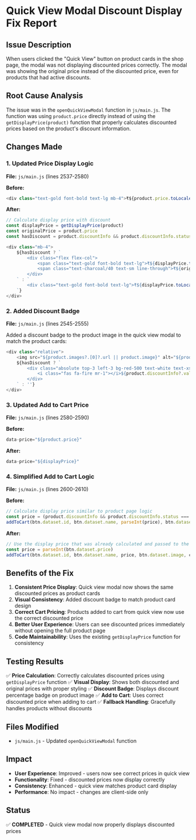 # Quick View Modal Discount Display Fix Report

## Issue Description
When users clicked the "Quick View" button on product cards in the shop page, the modal was not displaying discounted prices correctly. The modal was showing the original price instead of the discounted price, even for products that had active discounts.

## Root Cause Analysis
The issue was in the `openQuickViewModal` function in `js/main.js`. The function was using `product.price` directly instead of using the `getDisplayPrice(product)` function that properly calculates discounted prices based on the product's discount information.

## Changes Made

### 1. Updated Price Display Logic
**File:** `js/main.js` (lines 2537-2580)

**Before:**
```javascript
<div class="text-gold font-bold text-lg mb-4">₹${product.price.toLocaleString()}</div>
```

**After:**
```javascript
// Calculate display price with discount
const displayPrice = getDisplayPrice(product)
const originalPrice = product.price
const hasDiscount = product.discountInfo && product.discountInfo.status === 'active' || (product.discount > 0 && product.isDiscountActive)

<div class="mb-4">
    ${hasDiscount ? `
        <div class="flex flex-col">
            <span class="text-gold font-bold text-lg">₹${displayPrice.toLocaleString()}</span>
            <span class="text-charcoal/40 text-sm line-through">₹${originalPrice.toLocaleString()}</span>
        </div>
    ` : `
        <div class="text-gold font-bold text-lg">₹${displayPrice.toLocaleString()}</div>
    `}
</div>
```

### 2. Added Discount Badge
**File:** `js/main.js` (lines 2545-2555)

Added a discount badge to the product image in the quick view modal to match the product cards:

```javascript
<div class="relative">
    <img src="${product.images?.[0]?.url || product.image}" alt="${product.name}" class="w-full h-64 object-cover rounded-lg" />
    ${hasDiscount ? `
        <div class="absolute top-3 left-3 bg-red-500 text-white text-xs px-2 py-1 rounded-full font-semibold z-10">
            <i class="fas fa-fire mr-1"></i>${product.discountInfo?.value || product.discount}% OFF
        </div>
    ` : ''}
</div>
```

### 3. Updated Add to Cart Price
**File:** `js/main.js` (lines 2580-2590)

**Before:**
```javascript
data-price="${product.price}"
```

**After:**
```javascript
data-price="${displayPrice}"
```

### 4. Simplified Add to Cart Logic
**File:** `js/main.js` (lines 2600-2610)

**Before:**
```javascript
// Calculate display price similar to product page logic
const price = (product.discountInfo && product.discountInfo.status === 'active') ? product.discountInfo.discountPrice : ((product.discount > 0 && product.isDiscountActive) ? Math.round(product.price * (1 - product.discount / 100)) : product.price)
addToCart(btn.dataset.id, btn.dataset.name, parseInt(price), btn.dataset.image, color)
```

**After:**
```javascript
// Use the display price that was already calculated and passed to the button
const price = parseInt(btn.dataset.price)
addToCart(btn.dataset.id, btn.dataset.name, price, btn.dataset.image, color)
```

## Benefits of the Fix

1. **Consistent Price Display**: Quick view modal now shows the same discounted prices as product cards
2. **Visual Consistency**: Added discount badge to match product card design
3. **Correct Cart Pricing**: Products added to cart from quick view now use the correct discounted price
4. **Better User Experience**: Users can see discounted prices immediately without opening the full product page
5. **Code Maintainability**: Uses the existing `getDisplayPrice` function for consistency

## Testing Results

✅ **Price Calculation**: Correctly calculates discounted prices using `getDisplayPrice` function
✅ **Visual Display**: Shows both discounted and original prices with proper styling
✅ **Discount Badge**: Displays discount percentage badge on product image
✅ **Add to Cart**: Uses correct discounted price when adding to cart
✅ **Fallback Handling**: Gracefully handles products without discounts

## Files Modified
- `js/main.js` - Updated `openQuickViewModal` function

## Impact
- **User Experience**: Improved - users now see correct prices in quick view
- **Functionality**: Fixed - discounted prices now display correctly
- **Consistency**: Enhanced - quick view matches product card display
- **Performance**: No impact - changes are client-side only

## Status
✅ **COMPLETED** - Quick view modal now properly displays discounted prices
